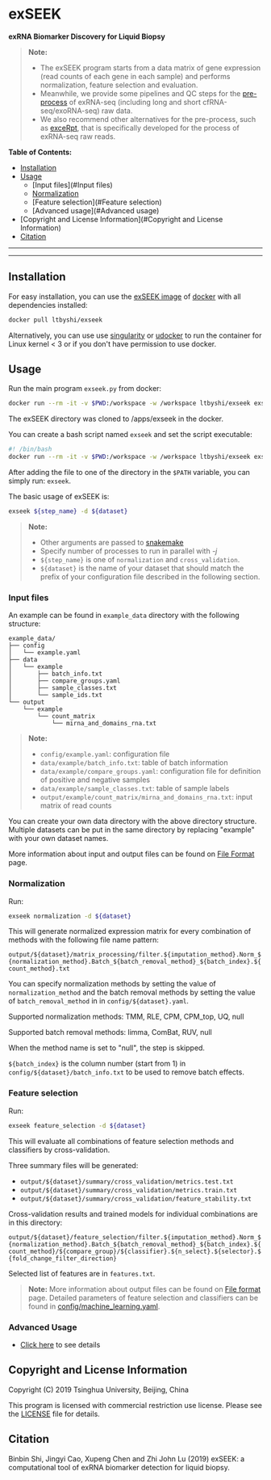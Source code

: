 # exSEEK

**exRNA Biomarker Discovery for Liquid Biopsy**

> **Note:**
> * The exSEEK program starts from a data matrix of gene expression (read counts of each gene in each sample) and performs normalization, feature selection and evaluation. 
> * Meanwhile, we provide some pipelines and QC steps for the [pre-process](https://github.com/lulab/exSEEK_docs/tree/master/pre-process) of exRNA-seq (including long and short  cfRNA-seq/exoRNA-seq) raw data. 
> * We also recommend other alternatives for the pre-process, such as [exceRpt](https://github.com/gersteinlab/exceRpt), that is specifically developed for the process of exRNA-seq raw reads.


**Table of Contents:**

* [Installation](#istallation)
* [Usage](#Usage)
  * [Input files](#Input files)
  * [Normalization](#Normalization)
  * [Feature selection](#Feature selection)
  * [Advanced usage](#Advanced usage)
* [Copyright and License Information](#Copyright and License Information)
* [Citation](#Citation)


---
---


## Installation

For easy installation, you can use the [exSEEK image](https://hub.docker.com/r/ltbyshi/exseek) of [docker](https://www.docker.com) with all dependencies installed:

```bash
docker pull ltbyshi/exseek
```

Alternatively, you can use use [singularity](https://singularity.lbl.gov/) or [udocker](https://github.com/indigo-dc/udocker) to run the container for Linux kernel < 3 or if you don't have permission to use docker.

## Usage

Run the main program `exseek.py` from docker:

```bash
docker run --rm -it -v $PWD:/workspace -w /workspace ltbyshi/exseek exseek.py
```

The exSEEK directory was cloned to /apps/exseek in the docker.

You can create a bash script named `exseek` and set the script executable:
```bash
#! /bin/bash
docker run --rm -it -v $PWD:/workspace -w /workspace ltbyshi/exseek exseek.py "$@"
```

After adding the file to one of the directory in the `$PATH` variable, you can simply run: `exseek`.


The basic usage of exSEEK is:

```bash
exseek ${step_name} -d ${dataset}
```

> **Note:**
> * Other arguments are passed to [snakemake](https://snakemake.readthedocs.io/en/stable/)
> * Specify number of processes to run in parallel with *-j*
> * `${step_name}` is one of `normalization` and `cross_validation`.
> * `${dataset}` is the name of your dataset that should match the prefix of your configuration file described in the following section.


### Input files

An example can be found in `example_data` directory with the following structure:
```
example_data/
├── config
│   └── example.yaml
├── data
│   └── example
│       ├── batch_info.txt
│       ├── compare_groups.yaml
│       ├── sample_classes.txt
│       └── sample_ids.txt
└── output
    └── example
        └── count_matrix
            └── mirna_and_domains_rna.txt
```

> **Note:**
> * `config/example.yaml`: configuration file
> * `data/example/batch_info.txt`: table of batch information
> * `data/example/compare_groups.yaml`: configuration file for definition of positive and negative samples
> * `data/example/sample_classes.txt`: table of sample labels
> * `output/example/count_matrix/mirna_and_domains_rna.txt`: input matrix of read counts

You can create your own data directory with the above directory structure. 
Multiple datasets can be put in the same directory by replacing "example" with your own dataset names.

More information about input and output files can be found on [File Format](docs/file_format.md) page.

### Normalization

Run:

```bash
exseek normalization -d ${dataset}
```

This will generate normalized expression matrix for every combination of methods with the following file name pattern:

`output/${dataset}/matrix_processing/filter.${imputation_method}.Norm_${normalization_method}.Batch_${batch_removal_method}_${batch_index}.${count_method}.txt`

You can specify normalization methods by setting the value of `normalization_method` and the batch removal methods
by setting the value of `batch_removal_method` in in `config/${dataset}.yaml`.

Supported normalization methods: TMM, RLE, CPM, CPM_top, UQ, null

Supported batch removal methods: limma, ComBat, RUV, null

When the method name is set to "null", the step is skipped.

`${batch_index}` is the column number (start from 1) in `config/${dataset}/batch_info.txt` to be used to remove batch effects.

### Feature selection

Run:

```bash
exseek feature_selection -d ${dataset}
```

This will evaluate all combinations of feature selection methods and classifiers by cross-validation.

Three summary files will be generated:

* `output/${dataset}/summary/cross_validation/metrics.test.txt`
* `output/${dataset}/summary/cross_validation/metrics.train.txt`
* `output/${dataset}/summary/cross_validation/feature_stability.txt`

Cross-validation results and trained models for individual combinations are in this directory:

`output/${dataset}/feature_selection/filter.${imputation_method}.Norm_${normalization_method}.Batch_${batch_removal_method}_${batch_index}.${count_method}/${compare_group}/${classifier}.${n_select}.${selector}.${fold_change_filter_direction}`

Selected list of features are in `features.txt`.

> **Note:**
> More information about output files can be found on [File format](docs/file_format.md) page. Detailed parameters of feature selection and classifiers can be found in [config/machine_learning.yaml](config/machine_learning.yaml).


### Advanced Usage

* [Click here](docs/README.md) to see details

## Copyright and License Information

Copyright (C) 2019 Tsinghua University, Beijing, China 

This program is licensed with commercial restriction use license. Please see the [LICENSE](https://github.com/lulab/exSEEK_docs/blob/master/LICENSE) file for details.

## Citation

Binbin Shi, Jingyi Cao, Xupeng Chen and Zhi John Lu (2019) exSEEK: a computational tool of exRNA biomarker detection for liquid biopsy. 

